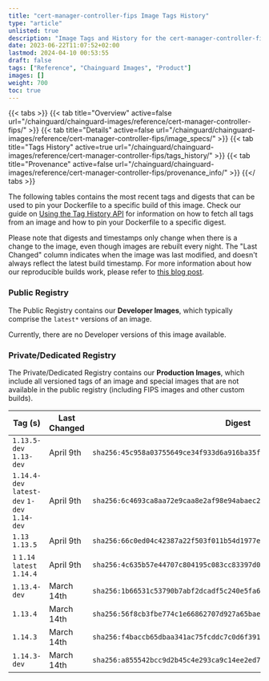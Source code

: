 ```yaml
---
title: "cert-manager-controller-fips Image Tags History"
type: "article"
unlisted: true
description: "Image Tags and History for the cert-manager-controller-fips Chainguard Image"
date: 2023-06-22T11:07:52+02:00
lastmod: 2024-04-10 00:53:55
draft: false
tags: ["Reference", "Chainguard Images", "Product"]
images: []
weight: 700
toc: true
---
```


{{< tabs >}}
{{< tab title="Overview" active=false url="/chainguard/chainguard-images/reference/cert-manager-controller-fips/" >}}
{{< tab title="Details" active=false url="/chainguard/chainguard-images/reference/cert-manager-controller-fips/image_specs/" >}}
{{< tab title="Tags History" active=true url="/chainguard/chainguard-images/reference/cert-manager-controller-fips/tags_history/" >}}
{{< tab title="Provenance" active=false url="/chainguard/chainguard-images/reference/cert-manager-controller-fips/provenance_info/" >}}
{{</ tabs >}}

The following tables contains the most recent tags and digests that can be used to pin your Dockerfile to a specific build of this image. Check our guide on [Using the Tag History API](/chainguard/chainguard-images/using-the-tag-history-api/) for information on how to fetch all tags from an image and how to pin your Dockerfile to a specific digest.

Please note that digests and timestamps only change when there is a change to the image, even though images are rebuilt every night. The "Last Changed" column indicates when the image was last modified, and doesn't always reflect the latest build timestamp. For more information about how our reproducible builds work, please refer to [this blog post](https://www.chainguard.dev/unchained/reproducing-chainguards-reproducible-image-builds).

### Public Registry
The Public Registry contains our **Developer Images**, which typically comprise the `latest*` versions of an image.

Currently, there are no Developer versions of this image available.

### Private/Dedicated Registry
The Private/Dedicated Registry contains our **Production Images**, which include all versioned tags of an image and special images that are not available in the public registry (including FIPS images and other custom builds).

| Tag (s)                                       | Last Changed | Digest                                                                    |
|-----------------------------------------------|--------------|---------------------------------------------------------------------------|
|  `1.13.5-dev` `1.13-dev`                      | April 9th    | `sha256:45c958a03755649ce34f933d6a916ba35f602c0b92e1d130a3e358b25d159954` |
|  `1.14.4-dev` `latest-dev` `1-dev` `1.14-dev` | April 9th    | `sha256:6c4693ca8aa72e9caa8e2af98e94abaec25a63b72f997e465f24f8a8736c6308` |
|  `1.13` `1.13.5`                              | April 9th    | `sha256:66c0ed04c42387a22f503f011b54d1977e8b7ba0120eb0b9d63e2bc89a0347b5` |
|  `1` `1.14` `latest` `1.14.4`                 | April 9th    | `sha256:4c635b57e44707c804195c083cc83397d09f6e866a006a6114e1012998a232fb` |
|  `1.13.4-dev`                                 | March 14th   | `sha256:1b66531c53790b7abf2dcadf5c240e5fa6f72bf07db6e578e80574d3ce5e068b` |
|  `1.13.4`                                     | March 14th   | `sha256:56f8cb3fbe774c1e66862707d927a65bae1138f07ec94f5399e4d156250ba431` |
|  `1.14.3`                                     | March 14th   | `sha256:f4baccb65dbaa341ac75fcddc7c0d6f391f250490c31f490da0df824936dbb6d` |
|  `1.14.3-dev`                                 | March 14th   | `sha256:a855542bcc9d2b45c4e293ca9c14ee2ed70ba752860adc808d822d89610e2714` |

